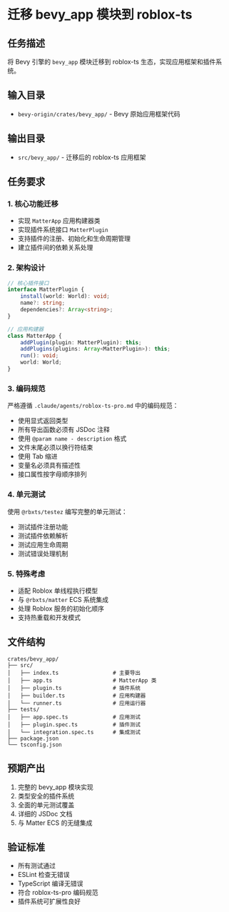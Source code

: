 # 迁移 bevy_app 模块到 roblox-ts

## 任务描述

将 Bevy 引擎的 `bevy_app` 模块迁移到 roblox-ts 生态，实现应用框架和插件系统。

## 输入目录

- `bevy-origin/crates/bevy_app/` - Bevy 原始应用框架代码

## 输出目录

- `src/bevy_app/` - 迁移后的 roblox-ts 应用框架

## 任务要求

### 1. 核心功能迁移

- 实现 `MatterApp` 应用构建器类
- 实现插件系统接口 `MatterPlugin`
- 支持插件的注册、初始化和生命周期管理
- 建立插件间的依赖关系处理

### 2. 架构设计

```typescript
// 核心插件接口
interface MatterPlugin {
    install(world: World): void;
    name?: string;
    dependencies?: Array<string>;
}

// 应用构建器
class MatterApp {
    addPlugin(plugin: MatterPlugin): this;
    addPlugins(plugins: Array<MatterPlugin>): this;
    run(): void;
    world: World;
}
```

### 3. 编码规范

严格遵循 `.claude/agents/roblox-ts-pro.md` 中的编码规范：

- 使用显式返回类型
- 所有导出函数必须有 JSDoc 注释
- 使用 `@param name - description` 格式
- 文件末尾必须以换行符结束
- 使用 Tab 缩进
- 变量名必须具有描述性
- 接口属性按字母顺序排列

### 4. 单元测试

使用 `@rbxts/testez` 编写完整的单元测试：

- 测试插件注册功能
- 测试插件依赖解析
- 测试应用生命周期
- 测试错误处理机制

### 5. 特殊考虑

- 适配 Roblox 单线程执行模型
- 与 `@rbxts/matter` ECS 系统集成
- 处理 Roblox 服务的初始化顺序
- 支持热重载和开发模式

## 文件结构

```
crates/bevy_app/
├── src/
│   ├── index.ts                 # 主要导出
│   ├── app.ts                   # MatterApp 类
│   ├── plugin.ts                # 插件系统
│   ├── builder.ts               # 应用构建器
│   └── runner.ts                # 应用运行器
├── tests/
│   ├── app.spec.ts              # 应用测试
│   ├── plugin.spec.ts           # 插件测试
│   └── integration.spec.ts      # 集成测试
├── package.json
└── tsconfig.json
```

## 预期产出

1. 完整的 bevy_app 模块实现
2. 类型安全的插件系统
3. 全面的单元测试覆盖
4. 详细的 JSDoc 文档
5. 与 Matter ECS 的无缝集成

## 验证标准

- 所有测试通过
- ESLint 检查无错误
- TypeScript 编译无错误
- 符合 roblox-ts-pro 编码规范
- 插件系统可扩展性良好
